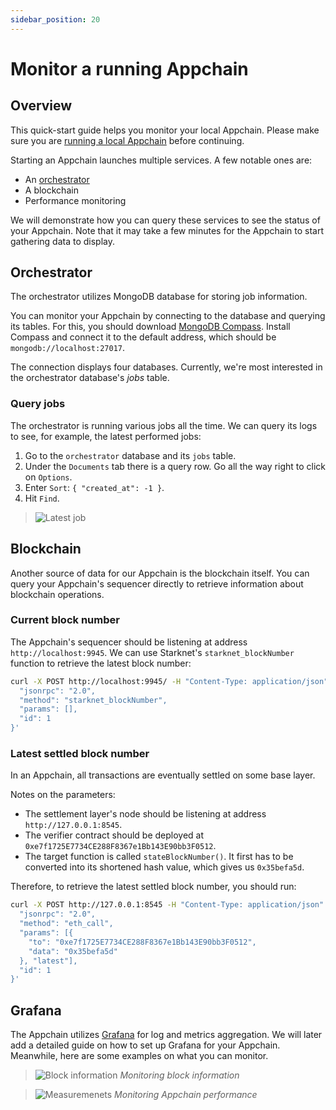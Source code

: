 ```yaml
---
sidebar_position: 20
---
```


# Monitor a running Appchain

## Overview

This quick-start guide helps you monitor your local Appchain. Please make sure you are [running a local Appchain](/quickstart/run_appchain) before continuing.

Starting an Appchain launches multiple services. A few notable ones are:
- An [orchestrator](/components/orchestrator)
- A blockchain
- Performance monitoring

We will demonstrate how you can query these services to see the status of your Appchain. Note that it may take a few minutes for the Appchain to start gathering data to display.

## Orchestrator

The orchestrator utilizes MongoDB database for storing job information.

You can monitor your Appchain by connecting to the database and querying its tables. For this, you should download [MongoDB Compass](https://www.mongodb.com/try/download/compass). Install Compass and connect it to the default address, which should be `mongodb://localhost:27017`.

The connection displays four databases. Currently, we're most interested in the orchestrator database's *jobs* table.

### Query jobs

The orchestrator is running various jobs all the time. We can query its logs to see, for example, the latest performed jobs:
1. Go to the `orchestrator` database and its `jobs` table.
1. Under the `Documents` tab there is a query row. Go all the way right to click on `Options`.
1. Enter `Sort`: `{ "created_at": -1 }`.
1. Hit `Find`.

> ![Latest job](/img/pages/mongodb-latest-job.png "Latest job")

## Blockchain

Another source of data for our Appchain is the blockchain itself. You can query your Appchain's sequencer directly to retrieve information about blockchain operations.

### Current block number

The Appchain's sequencer should be listening at address `http://localhost:9945`. We can use Starknet's `starknet_blockNumber` function to retrieve the latest block number:

```bash
curl -X POST http://localhost:9945/ -H "Content-Type: application/json" --data '{
  "jsonrpc": "2.0",
  "method": "starknet_blockNumber",
  "params": [],
  "id": 1
}'
```

### Latest settled block number

In an Appchain, all transactions are eventually settled on some base layer. 

Notes on the parameters:
- The settlement layer's node should be listening at address `http://127.0.0.1:8545`.
- The verifier contract should be deployed at `0xe7f1725E7734CE288F8367e1Bb143E90bb3F0512`.
- The target function is called `stateBlockNumber()`. It first has to be converted into its shortened hash value, which gives us `0x35befa5d`.

Therefore, to retrieve the latest settled block number, you should run:
```bash
curl -X POST http://127.0.0.1:8545 -H "Content-Type: application/json" -d '{
  "jsonrpc": "2.0",
  "method": "eth_call",
  "params": [{
    "to": "0xe7f1725E7734CE288F8367e1Bb143E90bb3F0512",
    "data": "0x35befa5d"                                                           
  }, "latest"],
  "id": 1
}'
```

## Grafana

The Appchain utilizes [Grafana](https://grafana.com/) for log and metrics aggregation. We will later add a detailed guide on how to set up Grafana for your Appchain. Meanwhile, here are some examples on what you can monitor.

> ![Block information](/img/pages/appchain_grafana1.png "Block information")
*Monitoring block information*

> ![Measuremenets](/img/pages/appchain_grafana2.png "Measuremenets")
*Monitoring Appchain performance*